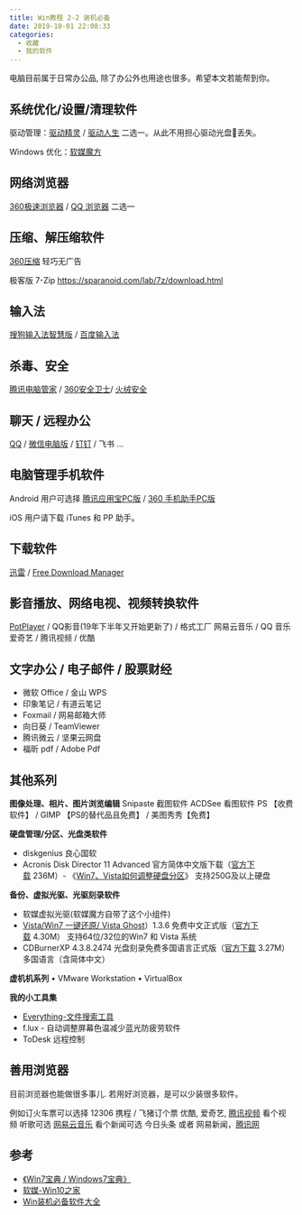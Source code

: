 ```yaml
---
title: Win教程 2-2 装机必备
date: 2019-10-01 22:08:33
categories:
  - 收藏
  - 我的软件
---
```


电脑目前属于日常办公品, 除了办公外也用途也很多。希望本文若能帮到你。

## 系统优化/设置/清理软件

驱动管理：[驱动精灵](http://www.drivergenius.com/) / [驱动人生](https://www.160.com/) 二选一。从此不用担心驱动光盘📀丢失。

Windows 优化：[软媒魔方](http://mofang.ruanmei.com/)

## 网络浏览器

[360极速浏览器](https://browser.360.cn/ee/) / [QQ 浏览器](https://browser.qq.com/) 二选一

## 压缩、解压缩软件

[360压缩](https://yasuo.360.cn/) 轻巧无广告

极客版
7-Zip
<https://sparanoid.com/lab/7z/download.html>

## 输入法

[搜狗输入法智慧版](https://pinyin.sogou.com/zhihui/) / [百度输入法](http://shurufa.baidu.com/)

## 杀毒、安全

[腾讯电脑管家](https://guanjia.qq.com/) / [360安全卫士](https://weishi.360.cn/)/ [火绒安全](https://www.huorong.cn/)

## 聊天 / 远程办公

[QQ](https://im.qq.com/) / [微信电脑版](https://pc.weixin.qq.com/) / [钉钉](https://www.dingtalk.com/) / 飞书 ...

## 电脑管理手机软件

Android 用户可选择 [腾讯应用宝PC版](https://sj.qq.com/) / [360 手机助手PC版](http://sj.360.cn/index.html)

iOS 用户请下载 iTunes 和 PP 助手。

## 下载软件

[迅雷](https://dl.xunlei.com/) / [Free Download Manager](https://www.freedownloadmanager.org/zh/)

## 影音播放、网络电视、视频转换软件

[PotPlayer](https://potplayer.org/) / QQ影音(19年下半年又开始更新了) / 格式工厂
网易云音乐 / QQ 音乐
爱奇艺 / 腾讯视频 / 优酷

## 文字办公 / 电子邮件 / 股票财经

* 微软 Office / 金山 WPS
* 印象笔记 / 有道云笔记
* Foxmail / 网易邮箱大师
* 向日葵 / TeamViewer
* 腾讯微云 / 坚果云网盘
* 福昕 pdf / Adobe Pdf

## 其他系列

**图像处理、相片、图片浏览编辑**
Snipaste 截图软件
ACDSee 看图软件
PS 【收费软件】 / GIMP 【PS的替代品且免费】 / 美图秀秀【免费】

**硬盘管理/分区、光盘类软件**

* diskgenius 良心国软
* Acronis Disk Director 11 Advanced 官方简体中文版下载（[官方下载](http://download.acronis.com/trial/ADD11A_trial_zh-CN.exe) 236M）- 《[Win7、Vista如何调整硬盘分区](http://www.vista123.com/vista/229.html)》 支持250G及以上硬盘

**备份、虚拟光驱、光驱刻录软件**

* 软媒虚拟光驱(软媒魔方自带了这个小组件)
* [Vista/Win7 一键还原/ Vista Ghost](http://www.vista123.com/vistaghost/)）1.3.6 免费中文正式版（[官方下载](http://down.ruanmei.com/vistaghost/vistaghostsetup.zip) 4.30M） 支持64位/32位的Win7 和 Vista 系统
* CDBurnerXP 4.3.8.2474 光盘刻录免费多国语言正式版（[官方下载](http://ember.cdburnerxp.se/cdbxp_setup_4.3.8.2474.exe) 3.27M）多国语言（含简体中文）

**虚机机系列**
• VMware Workstation
• VirtualBox

**我的小工具集**

* [Everything-文件搜索工具](https://www.voidtools.com/zh-cn/)
* f.lux - 自动调整屏幕色温减少蓝光防疲劳软件
* ToDesk 远程控制

## 善用浏览器

目前浏览器也能做很多事儿. 若用好浏览器，是可以少装很多软件。

例如订火车票可以选择 12306
携程 / 飞猪订个票
优酷, 爱奇艺, [腾讯视频](http://v.qq.com) 看个视频
听歌可选 [网易云音乐](https://music.163.com)
看个新闻可选 今日头条 或者 网易新闻，[腾讯网](https://www.qq.com/)

## 参考

* [《Win7宝典 / Windows7宝典》](http://www.win7china.com/html/6351.html)
* [软媒-Win10之家](https://win10.ithome.com/)
* [Win装机必备软件大全](https://www.ithome.com/bibei/)
